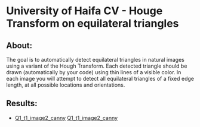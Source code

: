 # University of Haifa CV - Houge Transform on equilateral triangles
## About:
The goal is to automatically detect equilateral triangles in natural images using a variant of the Hough Transform. Each detected triangle should be drawn (automatically by your code) using thin lines of a visible color. In each image you will attempt to detect all equilateral triangles of a fixed edge length, at all possible locations and orientations.

## Results:
- [Q1_t1_image2_canny](./outputs/Q1_t1_image2_canny.png)
  [Q1_t1_image2_canny](./outputs/Q1_t1_image2.png)
